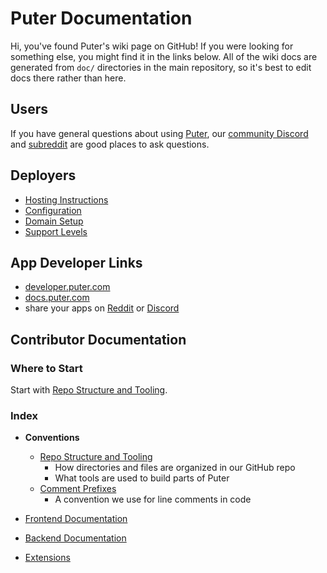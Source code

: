 # Puter Documentation

Hi, you've found Puter's wiki page on GitHub! If you were looking for
something else, you might find it in the links below.
All of the wiki docs are generated from `doc/` directories in the main
repository, so it's best to edit docs there rather than here.

## Users

If you have general questions about using [Puter](https://puter.com),
our [community Discord](https://discord.gg/PQcx7Teh8u) and
[subreddit](https://www.reddit.com/r/puter/) are good places
to ask questions.

## Deployers

- [Hosting Instructions](./self-hosters/instructions.md)
- [Configuration](./self-hosters/config.md)
- [Domain Setup](./self-hosters/domains.md)
- [Support Levels](./self-hosters/support.md)

## App Developer Links
- [developer.puter.com](https://developer.puter.com)
- [docs.puter.com](https://docs.puter.com)
- share your apps on [Reddit](https://www.reddit.com/r/puter/) or
  [Discord](https://discord.gg/PQcx7Teh8u)

## Contributor Documentation

### Where to Start

Start with [Repo Structure and Tooling](./contributors/structure.md).

### Index

- **Conventions**
  - [Repo Structure and Tooling](./contributors/structure.md)
    - How directories and files are organized in our GitHub repo
    - What tools are used to build parts of Puter
  - [Comment Prefixes](./contributors/comment_prefixes.md)
    - A convention we use for line comments in code

- [Frontend Documentation](/src/gui/doc)
- [Backend Documentation](/src/backend/doc)
- [Extensions](./contributors/extensions/)
